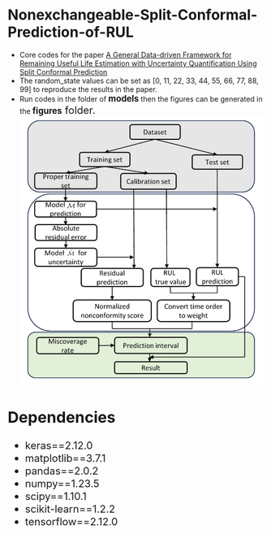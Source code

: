 # Nonexchangeable-Split-Conformal-Prediction-of-RUL
* Core codes for the paper [A General Data-driven Framework for Remaining Useful Life Estimation with Uncertainty Quantification Using Split Conformal Prediction](https://ieeexplore.ieee.org/document/10381131)
* The random_state values can be set as [0, 11, 22, 33, 44, 55, 66, 77, 88, 99] to reproduce the results in the paper.
* Run codes in the folder of <big>**models**</big> then the figures can be generated in the <big>**figures**<big/> folder.
![Framework](https://github.com/xuweijun-npuer/Nonexchangeable-Split-Conformal-Prediction-of-RUL/blob/main/figures/framework.jpg)
## Dependencies
* keras==2.12.0
* matplotlib==3.7.1
* pandas==2.0.2
* numpy==1.23.5
* scipy==1.10.1
* scikit-learn==1.2.2
* tensorflow==2.12.0